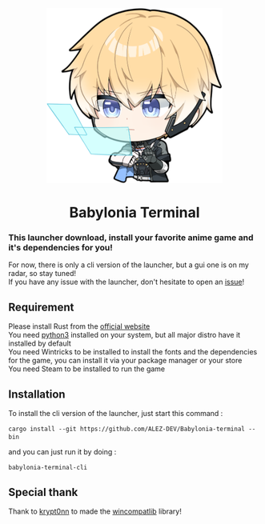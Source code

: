 <p align="center">
    <img src="./docs/Lee6.png" title="Babylonia terminal" alt="babylonia terminal" width="350" height="350"/><br>
</p>

<div align="center">
    <h1>Babylonia Terminal</h1>
</div>

### This launcher download, install your favorite anime game and it's dependencies for you!
For now, there is only a cli version of the launcher, but a gui one is on my radar, so stay tuned!  
If you have any issue with the launcher, don't hesitate to open an [issue](https://github.com/ALEZ-DEV/Babylonia-terminal/issues)!

## Requirement

Please install Rust from the [official website](https://www.rust-lang.org/fr/tools/install)  
You need [python3](https://www.python.org/downloads/) installed on your system, but all major distro have it installed by default  
You need Wintricks to be installed to install the fonts and the dependencies for the game, you can install it via your package manager or your store  
You need Steam to be installed to run the game  

## Installation

To install the cli version of the launcher, just start this command :

```
cargo install --git https://github.com/ALEZ-DEV/Babylonia-terminal --bin
```

and you can just run it by doing :

```
babylonia-terminal-cli
```

## Special thank

Thank to [krypt0nn](https://github.com/krypt0nn) to made the [wincompatlib](https://github.com/krypt0nn/wincompatlib) library!
